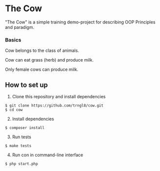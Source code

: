 # The Сow

"The Cow" is a simple training demo-project for describing OOP Principles and paradigm.

### Basics

Cow belongs to the class of animals.

Cow can eat grass (herb) and produce milk.

Only female cows can produce milk.

## How to set up
1. Clone this repository and install dependencies

```shell
$ git clone https://github.com/trngl8/cow.git
$ cd cow
```

2. Install dependencies

```shell
$ composer install
```

3. Run tests

```shell
$ make tests
```

4. Run con in command-line interface

```shell
$ php start.php
```